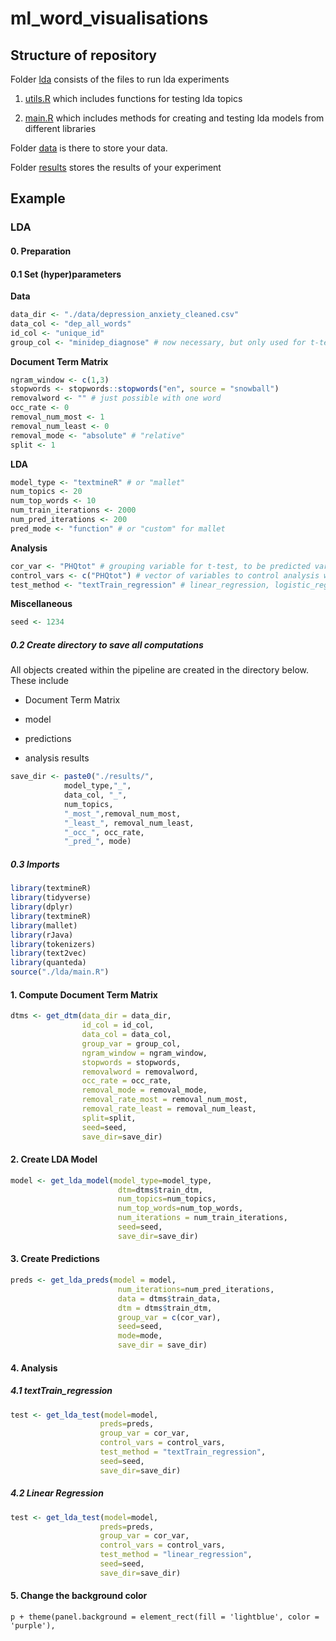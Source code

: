 # ml_word_visualisations

## Structure of repository

Folder [lda](./lda) consists of the files to run lda experiments

1.  [utils.R](./lda/utils.R) which includes functions for testing lda topics

2.  [main.R](./lda/main.R) which includes methods for creating and testing lda models from different libraries

Folder [data](./data) is there to store your data. <br>

Folder [results](./results) stores the results of your experiment

## Example

### LDA

#### 0. Preparation

#### 0.1 Set (hyper)parameters

**Data**

```R
data_dir <- "./data/depression_anxiety_cleaned.csv"
data_col <- "dep_all_words"
id_col <- "unique_id"
group_col <- "minidep_diagnose" # now necessary, but only used for t-test
```

**Document Term Matrix**

```R
ngram_window <- c(1,3)
stopwords <- stopwords::stopwords("en", source = "snowball")
removalword <- "" # just possible with one word
occ_rate <- 0
removal_num_most <- 1
removal_num_least <- 0
removal_mode <- "absolute" # "relative"
split <- 1
```

**LDA**

```R
model_type <- "textmineR" # or "mallet"
num_topics <- 20
num_top_words <- 10
num_train_iterations <- 2000
num_pred_iterations <- 200
pred_mode <- "function" # or "custom" for mallet
```

**Analysis**

```R
cor_var <- "PHQtot" # grouping variable for t-test, to be predicted variable for other
control_vars <- c("PHQtot") # vector of variables to control analysis with if test_method is linear_regression
test_method <- "textTrain_regression" # linear_regression, logistic_regression, t-test
```

**Miscellaneous**

```R
seed <- 1234
```

##### 0.2 Create directory to save all computations

All objects created within the pipeline are created in the directory below. These include

-   Document Term Matrix

-   model

-   predictions

-   analysis results

```R
save_dir <- paste0("./results/",
            model_type,"_",
            data_col, "_",
            num_topics, 
            "_most_",removal_num_most, 
            "_least_", removal_num_least, 
            "_occ_", occ_rate, 
            "_pred_", mode)
```

##### 0.3 Imports

```R
library(textmineR)
library(tidyverse)
library(dplyr)
library(textmineR)
library(mallet)
library(rJava)
library(tokenizers)
library(text2vec)
library(quanteda)
source("./lda/main.R")
```

#### 1. Compute Document Term Matrix

```R
dtms <- get_dtm(data_dir = data_dir,
                id_col = id_col,
                data_col = data_col,
                group_var = group_col,
                ngram_window = ngram_window,
                stopwords = stopwords,
                removalword = removalword,
                occ_rate = occ_rate,
                removal_mode = removal_mode,
                removal_rate_most = removal_num_most,
                removal_rate_least = removal_num_least,
                split=split,
                seed=seed,
                save_dir=save_dir)
```

#### 2. Create LDA Model

```R
model <- get_lda_model(model_type=model_type,
                        dtm=dtms$train_dtm,
                        num_topics=num_topics,
                        num_top_words=num_top_words,
                        num_iterations = num_train_iterations,
                        seed=seed,
                        save_dir=save_dir)
```

#### 3. Create Predictions

```R
preds <- get_lda_preds(model = model,
                        num_iterations=num_pred_iterations,
                        data = dtms$train_data,
                        dtm = dtms$train_dtm,
                        group_var = c(cor_var),
                        seed=seed,
                        mode=mode,
                        save_dir = save_dir)
```

#### 4. Analysis

##### 4.1 textTrain_regression

```R
test <- get_lda_test(model=model,
                    preds=preds,
                    group_var = cor_var,
                    control_vars = control_vars,
                    test_method = "textTrain_regression",
                    seed=seed,
                    save_dir=save_dir)
```

##### 4.2 Linear Regression

```R
test <- get_lda_test(model=model,
                    preds=preds,
                    group_var = cor_var,
                    control_vars = control_vars,
                    test_method = "linear_regression",
                    seed=seed,
                    save_dir=save_dir)
```

#### 5. Change the background color
```
p + theme(panel.background = element_rect(fill = 'lightblue', color = 'purple'),
```
